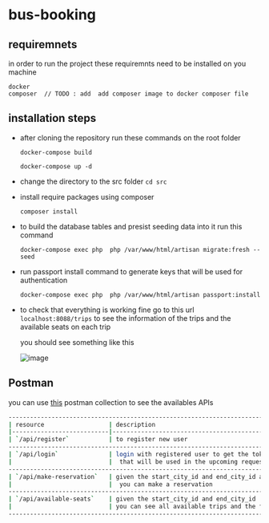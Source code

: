 # bus-booking

## requiremnets 
in order to run the project these requiremnts need to be installed on you machine 
```
docker
composer  // TODO : add  add composer image to docker composer file
```

## installation steps
- after cloning the repository run these commands on the root folder 

  ```
  docker-compose build
  ```
  ```
  docker-compose up -d
  ```

- change the directory to the src folder 
`cd src`
- install require packages using composer 
  ```
  composer install
  ```
- to build the database tables and presist seeding data into it run this command 
  ```
  docker-compose exec php  php /var/www/html/artisan migrate:fresh --seed
  ```
- run passport install command to generate keys that will be used for authentication
  ```
  docker-compose exec php  php /var/www/html/artisan passport:install
  ```
- to check that everything is working fine go to this url `localhost:8088/trips` to see the information of the trips and the available seats on each trip

  you should see something like this 
  
  ![image](https://user-images.githubusercontent.com/28245801/174397750-7f5b0939-95cc-4144-a987-06e8665562f5.png)





## Postman 
  you can use [this](https://www.getpostman.com/collections/fc6aeab4a5302159c583) postman collection to see the availables APIs
  
  ```bash
---------------------------------------------------------------------------------------------
| resource                  | description                                                   |
|---------------------------|---------------------------------------------------------------|
| `/api/register`           | to register new user                                          |
--------------------------------------------------------------------------------------------|
| `/api/login`              | login with registered user to get the token                   |
|                           |  that will be used in the upcoming requests                   |
--------------------------------------------------------------------------------------------|
| `/api/make-reservation`   | given the start_city_id and end_city_id and seat_id           |
|                           |  you can make a reservation                                   |
--------------------------------------------------------------------------------------------|
| `/api/available-seats`    | given the start_city_id and end_city_id                       |
|                           | you can see all available trips and the free seats            |
---------------------------------------------------------------------------------------------
```
